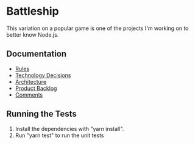 # Battleship

This variation on a popular game is one of the projects I'm working on to better know Node.js.

## Documentation

- [Rules](docs/instructions.md)
- [Technology Decisions](docs/technologies.md)
- [Architecture](docs/architecture.md)
- [Product Backlog](docs/productBacklog.md)
- [Comments](docs/comments.md)

## Running the Tests

1. Install the dependencies with "yarn install".
2. Run "yarn test" to run the unit tests
